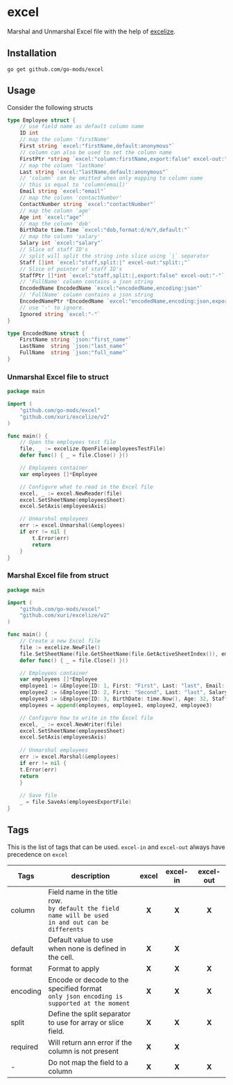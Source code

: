 # excel

Marshal and Unmarshal Excel file with the help of [excelize](https://github.com/qax-os/excelize).

## Installation

```shell
go get github.com/go-mods/excel
```

## Usage

Consider the following structs

```go
type Employee struct {
    // use field name as default column name
    ID int
    // map the column 'firstName'
    First string `excel:"firstName,default:anonymous"`
    // column can also be used to set the column name
    FirstPtr *string `excel:"column:firstName,export:false" excel-out:"-"`
    // map the column 'lastName'
    Last string `excel:"lastName,default:anonymous"`
    // 'column' can be omitted when only mapping to column name
    // this is equal to 'column(email)'
    Email string `excel:"email"`
    // map the column 'contactNumber'
    ContactNumber string `excel:"contactNumber"`
    // map the column 'age'
    Age int `excel:"age"`
    // map the column 'dob'
    BirthDate time.Time `excel:"dob,format:d/m/Y,default:"`
    // map the column 'salary'
    Salary int `excel:"salary"`
    // Slice of staff ID's
    // split will split the string into slice using `|` separator
    Staff []int `excel:"staff,split:|" excel-out:"split:;"`
    // Slice of pointer of staff ID's
    StaffPtr []*int `excel:"staff,split:|,export:false" excel-out:"-"`
    // 'FullName' column contains a json string
    EncodedName EncodedName `excel:"encodedName,encoding:json"`
    // 'FullName' column contains a json string
    EncodedNamePtr *EncodedName `excel:"encodedName,encoding:json,export:false" excel-out:"-"`
    // use '-' to ignore.
    Ignored string `excel:"-"`
}

type EncodedName struct {
	FirstName string `json:"first_name"`
	LastName  string `json:"last_name"`
	FullName  string `json:"full_name"`
}
```


### Unmarshal Excel file to struct

```go
package main

import (
	"github.com/go-mods/excel"
	"github.com/xuri/excelize/v2"
)

func main() {
	// Open the employees test file
	file, _ := excelize.OpenFile(employeesTestFile)
	defer func() { _ = file.Close() }()

	// Employees container
    var employees []*Employee

    // Configure what to read in the Excel file
    excel, _ := excel.NewReader(file)
    excel.SetSheetName(employeesSheet)
    excel.SetAxis(employeesAxis)

	// Unmarshal employees
    err := excel.Unmarshal(&employees)
    if err != nil {
        t.Error(err)
        return
    }
}
```

### Marshal Excel file from struct

```go
package main

import (
	"github.com/go-mods/excel"
	"github.com/xuri/excelize/v2"
)

func main() {
    // Create a new Excel file
    file := excelize.NewFile()
    file.SetSheetName(file.GetSheetName(file.GetActiveSheetIndex()), employeesSheet)
    defer func() { _ = file.Close() }()

    // Employees container
    var employees []*Employee
    employee1 := &Employee{ID: 1, First: "First", Last: "last", Email: "test@test.com", BirthDate: time.Now()}
    employee2 := &Employee{ID: 2, First: "Second", Last: "last", Salary: 100, EncodedName: EncodedName{FirstName: "Second", LastName: "last", FullName: "Second last"}}
    employee3 := &Employee{ID: 3, BirthDate: time.Now(), Age: 32, Staff: []int{1, 2}}
    employees = append(employees, employee1, employee2, employee3)

    // Configure how to write in the Excel file
    excel, _ := excel.NewWriter(file)
    excel.SetSheetName(employeesSheet)
    excel.SetAxis(employeesAxis)
    
    // Unmarshal employees
    err := excel.Marshal(&employees)
    if err != nil {
    t.Error(err)
    return
    }
    
    // Save file
    _ = file.SaveAs(employeesExportFile)
}
```

## Tags

This is the list of tags that can be used.
`excel-in` and `excel-out` always have precedence on `excel`

| Tags       | description                                                                                                  | excel | excel-in | excel-out | 
|------------|--------------------------------------------------------------------------------------------------------------|:-----:|:--------:|:---------:|
| column     | Field name in the title row.<br/>`by default the field name will be used`<br/>`in and out can be differents` | **X** |  **X**   |   **X**   |
| default    | Default value to use when none is defined in the cell.                                                       | **X** |  **X**   |           |
| format     | Format to apply                                                                                              | **X** |  **X**   |   **X**   |
| encoding   | Encode or decode to the specified format<br/>`only json encoding is supported at the moment`                 | **X** |  **X**   |   **X**   |
| split      | Define the split separator to use for array or slice field.                                                  | **X** |  **X**   |   **X**   |
| required   | Will return ann error if the column is not present                                                           | **X** |  **X**   |           |
| -          | Do not map the field to a column                                                                             | **X** |  **X**   |   **X**   |


